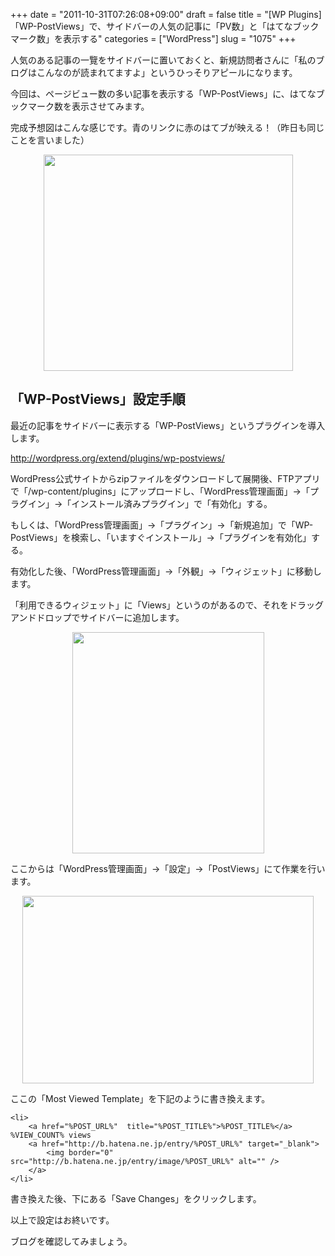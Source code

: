 +++
date = "2011-10-31T07:26:08+09:00"
draft = false
title = "[WP Plugins] 「WP-PostViews」で、サイドバーの人気の記事に「PV数」と「はてなブックマーク数」を表示する"
categories = ["WordPress"]
slug = "1075"
+++

人気のある記事の一覽をサイドバーに置いておくと、新規訪問者さんに「私のブログはこんなのが読まれてますよ」というひっそりアピールになります。

今回は、ページビュー数の多い記事を表示する「WP-PostViews」に、はてなブックマーク数を表示させてみます。

完成予想図はこんな感じです。青のリンクに赤のはてブが映える！（昨日も同じことを言いました）

<img style="display:block; margin-left:auto; margin-right:auto;" src="/images/2011/10/1075_1.jpg" border="0" width="399" height="346" />

<h2>「WP-PostViews」設定手順</h2>

最近の記事をサイドバーに表示する「WP-PostViews」というプラグインを導入します。

<a href="http://wordpress.org/extend/plugins/wp-postviews/" target="_blank">http://wordpress.org/extend/plugins/wp-postviews/</a>

WordPress公式サイトからzipファイルをダウンロードして展開後、FTPアプリで「/wp-content/plugins」にアップロードし、「WordPress管理画面」→「プラグイン」→「インストール済みプラグイン」で「有効化」する。

もしくは、「WordPress管理画面」→「プラグイン」→「新規追加」で「WP-PostViews」を検索し、「いますぐインストール」→「プラグインを有効化」する。

有効化した後、「WordPress管理画面」→「外観」→「ウィジェット」に移動します。

「利用できるウィジェット」に「Views」というのがあるので、それをドラッグアンドドロップでサイドバーに追加します。

<img style="display:block; margin-left:auto; margin-right:auto;" src="/images/2011/10/1075_2.jpg" border="0" width="307" height="354" />

ここからは「WordPress管理画面」→「設定」→「PostViews」にて作業を行います。

<img style="display:block; margin-left:auto; margin-right:auto;" src="/images/2011/10/1075_3.jpg" border="0" width="466" height="300" />

ここの「Most Viewed Template」を下記のように書き換えます。

<pre><code>&lt;li&gt;
    &lt;a href=&quot;%POST_URL%&quot;  title=&quot;%POST_TITLE%&quot;&gt;%POST_TITLE%&lt;/a&gt;  %VIEW_COUNT% views 
    &lt;a href=&quot;http://b.hatena.ne.jp/entry/%POST_URL%&quot; target=&quot;_blank&quot;&gt;
        &lt;img border=&quot;0&quot; src=&quot;http://b.hatena.ne.jp/entry/image/%POST_URL%&quot; alt=&quot;&quot; /&gt;
    &lt;/a&gt;
&lt;/li&gt;
</code></pre>

書き換えた後、下にある「Save Changes」をクリックします。

以上で設定はお終いです。

ブログを確認してみましょう。
